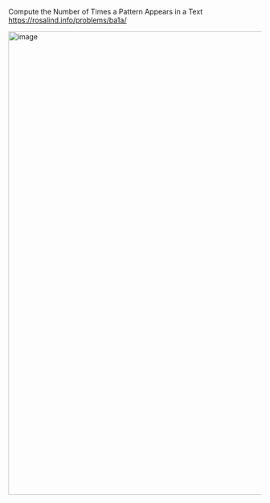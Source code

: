 Compute the Number of Times a Pattern Appears in a Text   
https://rosalind.info/problems/ba1a/

<img width="923" alt="image" src="https://github.com/nayoung9/Rosalind/assets/26620847/48e4deee-fb41-49de-8e7d-cbf398feee84">
